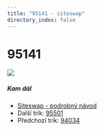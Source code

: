```yaml
---
title: "95141 - siteswap"
directory_index: false
---
```


# 95141

![](/animace/siteswap/95141.gif)

##### Kam dál

- [Siteswap - podrobný návod](/siteswap.html "Podrobné vysvětlení siteswapů..")
- Další trik: [95501](95501.html "Siteswap 95501")
- Předchozí trik: [94034](94034.html "Siteswap 94034")

